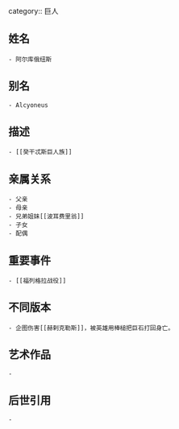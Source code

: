 category:: 巨人
## 姓名
	- 阿尔库俄纽斯
## 别名
	- Alcyoneus
## 描述
	- [[癸干忒斯巨人族]]
## 亲属关系
	- 父亲
	- 母亲
	- 兄弟姐妹[[波耳费里翁]]
	- 子女
	- 配偶
## 重要事件
	- [[福列格拉战役]]
## 不同版本
	- 企图伤害[[赫剌克勒斯]]，被英雄用棒槌把巨石打回身亡。
## 艺术作品
	-
## 后世引用
	-
